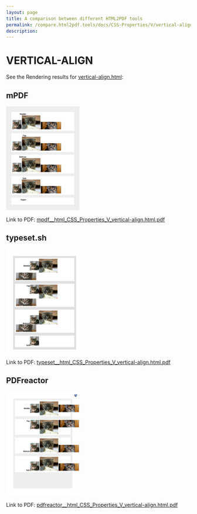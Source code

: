 ```yaml
---
layout: page
title: A comparison between different HTML2PDF tools
permalink: /compare.html2pdf.tools/docs/CSS-Properties/V/vertical-align.html
description: 
---
```


# VERTICAL-ALIGN

See the Rendering results for [vertical-align.html](/html/CSS%20Properties/V/vertical-align.html):

## mPDF
![](mpdf__html_CSS_Properties_V_vertical-align.html.png) 

Link to PDF: [mpdf__html_CSS_Properties_V_vertical-align.html.pdf](mpdf__html_CSS_Properties_V_vertical-align.html.pdf)

## typeset.sh
![](typeset__html_CSS_Properties_V_vertical-align.html.png) 

Link to PDF: [typeset__html_CSS_Properties_V_vertical-align.html.pdf](typeset__html_CSS_Properties_V_vertical-align.html.pdf)

## PDFreactor
![](pdfreactor__html_CSS_Properties_V_vertical-align.html.png) 

Link to PDF: [pdfreactor__html_CSS_Properties_V_vertical-align.html.pdf](pdfreactor__html_CSS_Properties_V_vertical-align.html.pdf)
